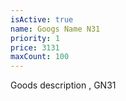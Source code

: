 ```yaml
---
isActive: true
name: Googs Name N31
priority: 1
price: 3131
maxCount: 100
---
```


Goods description , GN31